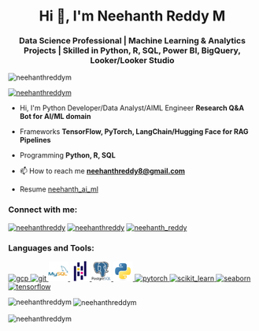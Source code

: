 <h1 align="center">Hi 👋, I'm Neehanth Reddy M</h1>
<h3 align="center">Data Science Professional | Machine Learning & Analytics Projects | Skilled in Python, R, SQL, Power BI, BigQuery, Looker/Looker Studio</h3>

<p align="left"> <img src="https://komarev.com/ghpvc/?username=neehanthreddym&label=Profile%20views&color=0e75b6&style=flat" alt="neehanthreddym" /> </p>

<p align="left"> <a href="https://github.com/ryo-ma/github-profile-trophy"><img src="https://github-profile-trophy.vercel.app/?username=neehanthreddym" alt="neehanthreddym" /></a> </p>

- Hi, I'm Python Developer/Data Analyst/AIML Engineer **Research Q&A Bot for AI/ML domain**

- Frameworks **TensorFlow, PyTorch, LangChain/Hugging Face for RAG Pipelines**

- Programming **Python, R, SQL**

- 📫 How to reach me **neehanthreddy8@gmail.com**

- Resume [neehanth_ai_ml](https://drive.google.com/drive/folders/1WB_dBEJ1D8pVw6jA0mEX3vQchJYgO1ZC?usp=drive_link)

<h3 align="left">Connect with me:</h3>
<p align="left">
<a href="https://linkedin.com/in/neehanthreddy" target="blank"><img align="center" src="https://raw.githubusercontent.com/rahuldkjain/github-profile-readme-generator/master/src/images/icons/Social/linked-in-alt.svg" alt="neehanthreddy" height="30" width="40" /></a>
<a href="https://kaggle.com/neehanthreddy" target="blank"><img align="center" src="https://raw.githubusercontent.com/rahuldkjain/github-profile-readme-generator/master/src/images/icons/Social/kaggle.svg" alt="neehanthreddy" height="30" width="40" /></a>
<a href="https://instagram.com/neehanth_reddy" target="blank"><img align="center" src="https://raw.githubusercontent.com/rahuldkjain/github-profile-readme-generator/master/src/images/icons/Social/instagram.svg" alt="neehanth_reddy" height="30" width="40" /></a>
</p>

<h3 align="left">Languages and Tools:</h3>
<p align="left"> <a href="https://cloud.google.com" target="_blank" rel="noreferrer"> <img src="https://www.vectorlogo.zone/logos/google_cloud/google_cloud-icon.svg" alt="gcp" width="40" height="40"/> </a> <a href="https://git-scm.com/" target="_blank" rel="noreferrer"> <img src="https://www.vectorlogo.zone/logos/git-scm/git-scm-icon.svg" alt="git" width="40" height="40"/> </a> <a href="https://www.mysql.com/" target="_blank" rel="noreferrer"> <img src="https://raw.githubusercontent.com/devicons/devicon/master/icons/mysql/mysql-original-wordmark.svg" alt="mysql" width="40" height="40"/> </a> <a href="https://pandas.pydata.org/" target="_blank" rel="noreferrer"> <img src="https://raw.githubusercontent.com/devicons/devicon/2ae2a900d2f041da66e950e4d48052658d850630/icons/pandas/pandas-original.svg" alt="pandas" width="40" height="40"/> </a> <a href="https://www.postgresql.org" target="_blank" rel="noreferrer"> <img src="https://raw.githubusercontent.com/devicons/devicon/master/icons/postgresql/postgresql-original-wordmark.svg" alt="postgresql" width="40" height="40"/> </a> <a href="https://www.python.org" target="_blank" rel="noreferrer"> <img src="https://raw.githubusercontent.com/devicons/devicon/master/icons/python/python-original.svg" alt="python" width="40" height="40"/> </a> <a href="https://pytorch.org/" target="_blank" rel="noreferrer"> <img src="https://www.vectorlogo.zone/logos/pytorch/pytorch-icon.svg" alt="pytorch" width="40" height="40"/> </a> <a href="https://scikit-learn.org/" target="_blank" rel="noreferrer"> <img src="https://upload.wikimedia.org/wikipedia/commons/0/05/Scikit_learn_logo_small.svg" alt="scikit_learn" width="40" height="40"/> </a> <a href="https://seaborn.pydata.org/" target="_blank" rel="noreferrer"> <img src="https://seaborn.pydata.org/_images/logo-mark-lightbg.svg" alt="seaborn" width="40" height="40"/> </a> <a href="https://www.tensorflow.org" target="_blank" rel="noreferrer"> <img src="https://www.vectorlogo.zone/logos/tensorflow/tensorflow-icon.svg" alt="tensorflow" width="40" height="40"/> </a> </p>

<p><img align="left" src="https://github-readme-stats.vercel.app/api/top-langs?username=neehanthreddym&show_icons=true&locale=en&layout=compact" alt="neehanthreddym" /></p>

<p>&nbsp;<img align="center" src="https://github-readme-stats.vercel.app/api?username=neehanthreddym&show_icons=true&locale=en" alt="neehanthreddym" /></p>

<p><img align="center" src="https://github-readme-streak-stats.herokuapp.com/?user=neehanthreddym&" alt="neehanthreddym" /></p>

